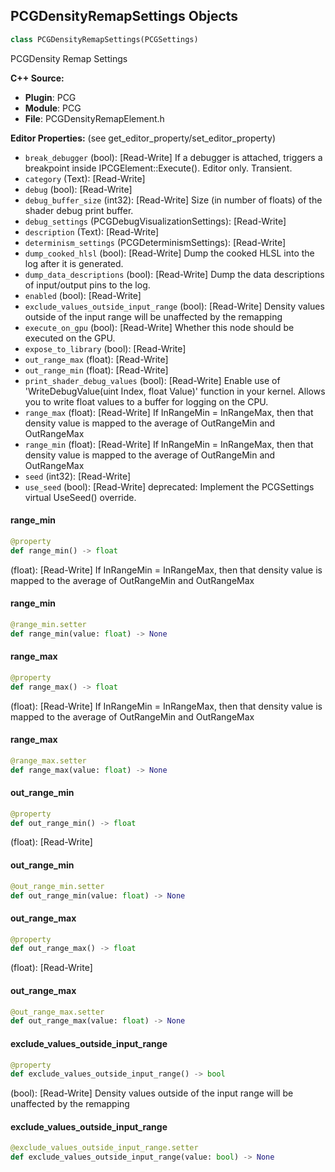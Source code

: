 ## PCGDensityRemapSettings Objects

```python
class PCGDensityRemapSettings(PCGSettings)
```

PCGDensity Remap Settings

**C++ Source:**

- **Plugin**: PCG
- **Module**: PCG
- **File**: PCGDensityRemapElement.h

**Editor Properties:** (see get_editor_property/set_editor_property)

- ``break_debugger`` (bool):  [Read-Write] If a debugger is attached, triggers a breakpoint inside IPCGElement::Execute(). Editor only. Transient.
- ``category`` (Text):  [Read-Write]
- ``debug`` (bool):  [Read-Write]
- ``debug_buffer_size`` (int32):  [Read-Write] Size (in number of floats) of the shader debug print buffer.
- ``debug_settings`` (PCGDebugVisualizationSettings):  [Read-Write]
- ``description`` (Text):  [Read-Write]
- ``determinism_settings`` (PCGDeterminismSettings):  [Read-Write]
- ``dump_cooked_hlsl`` (bool):  [Read-Write] Dump the cooked HLSL into the log after it is generated.
- ``dump_data_descriptions`` (bool):  [Read-Write] Dump the data descriptions of input/output pins to the log.
- ``enabled`` (bool):  [Read-Write]
- ``exclude_values_outside_input_range`` (bool):  [Read-Write] Density values outside of the input range will be unaffected by the remapping
- ``execute_on_gpu`` (bool):  [Read-Write] Whether this node should be executed on the GPU.
- ``expose_to_library`` (bool):  [Read-Write]
- ``out_range_max`` (float):  [Read-Write]
- ``out_range_min`` (float):  [Read-Write]
- ``print_shader_debug_values`` (bool):  [Read-Write] Enable use of 'WriteDebugValue(uint Index, float Value)' function in your kernel. Allows you to write float values to a buffer for logging on the CPU.
- ``range_max`` (float):  [Read-Write] If InRangeMin = InRangeMax, then that density value is mapped to the average of OutRangeMin and OutRangeMax
- ``range_min`` (float):  [Read-Write] If InRangeMin = InRangeMax, then that density value is mapped to the average of OutRangeMin and OutRangeMax
- ``seed`` (int32):  [Read-Write]
- ``use_seed`` (bool):  [Read-Write]
  deprecated: Implement the PCGSettings virtual UseSeed() override.

<a id="unreal.PCGDensityRemapSettings.range_min"></a>

#### range_min

```python
@property
def range_min() -> float
```

(float):  [Read-Write] If InRangeMin = InRangeMax, then that density value is mapped to the average of OutRangeMin and OutRangeMax

<a id="unreal.PCGDensityRemapSettings.range_min"></a>

#### range_min

```python
@range_min.setter
def range_min(value: float) -> None
```

<a id="unreal.PCGDensityRemapSettings.range_max"></a>

#### range_max

```python
@property
def range_max() -> float
```

(float):  [Read-Write] If InRangeMin = InRangeMax, then that density value is mapped to the average of OutRangeMin and OutRangeMax

<a id="unreal.PCGDensityRemapSettings.range_max"></a>

#### range_max

```python
@range_max.setter
def range_max(value: float) -> None
```

<a id="unreal.PCGDensityRemapSettings.out_range_min"></a>

#### out_range_min

```python
@property
def out_range_min() -> float
```

(float):  [Read-Write]

<a id="unreal.PCGDensityRemapSettings.out_range_min"></a>

#### out_range_min

```python
@out_range_min.setter
def out_range_min(value: float) -> None
```

<a id="unreal.PCGDensityRemapSettings.out_range_max"></a>

#### out_range_max

```python
@property
def out_range_max() -> float
```

(float):  [Read-Write]

<a id="unreal.PCGDensityRemapSettings.out_range_max"></a>

#### out_range_max

```python
@out_range_max.setter
def out_range_max(value: float) -> None
```

<a id="unreal.PCGDensityRemapSettings.exclude_values_outside_input_range"></a>

#### exclude_values_outside_input_range

```python
@property
def exclude_values_outside_input_range() -> bool
```

(bool):  [Read-Write] Density values outside of the input range will be unaffected by the remapping

<a id="unreal.PCGDensityRemapSettings.exclude_values_outside_input_range"></a>

#### exclude_values_outside_input_range

```python
@exclude_values_outside_input_range.setter
def exclude_values_outside_input_range(value: bool) -> None
```

<a id="unreal.PCGDifferenceSettings"></a>